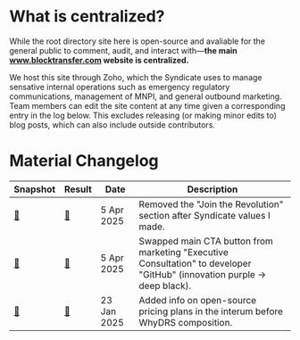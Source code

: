 # What is centralized?

While the root directory site here is open-source and avaliable for the general public to comment, audit, and interact with&mdash;**the main www.blocktransfer.com website is centralized.**

We host this site through Zoho, which the Syndicate uses to manage sensative internal operations such as emergency regulatory communications, management of MNPI, and general outbound marketing. Team members can edit the site content at any time given a corresponding entry in the log below. This excludes releasing (or making minor edits to) blog posts, which can also include outside contributors.


# Material Changelog

| Snapshot | Result | Date | Description |
|----------|--------|------|-------------|
| [🏺](https://web.archive.org/web/20250409185904/https://www.blocktransfer.com/about/values) | [🚀](https://web.archive.org/web/20250416003930/https://www.blocktransfer.com/about/values) | 5 Apr 2025 | Removed the "Join the Revolution" section after Syndicate values I made. |
| [🏺](https://web.archive.org/web/20250328084057/https://blocktransfer.com) | [🚀](https://web.archive.org/web/20250407215459/https://blocktransfer.com) | 5 Apr 2025 | Swapped main CTA button from marketing "Executive Consultation" to developer "GitHub" (innovation purple → deep black).|
| [🏺](https://web.archive.org/web/20241210200700/https://www.blocktransfer.com/issuers/plans) | [🚀](https://web.archive.org/web/20250209131156/https://www.blocktransfer.com/issuers/plans) | 23 Jan 2025 | Added info on open-source pricing plans in the interum before WhyDRS composition. |
